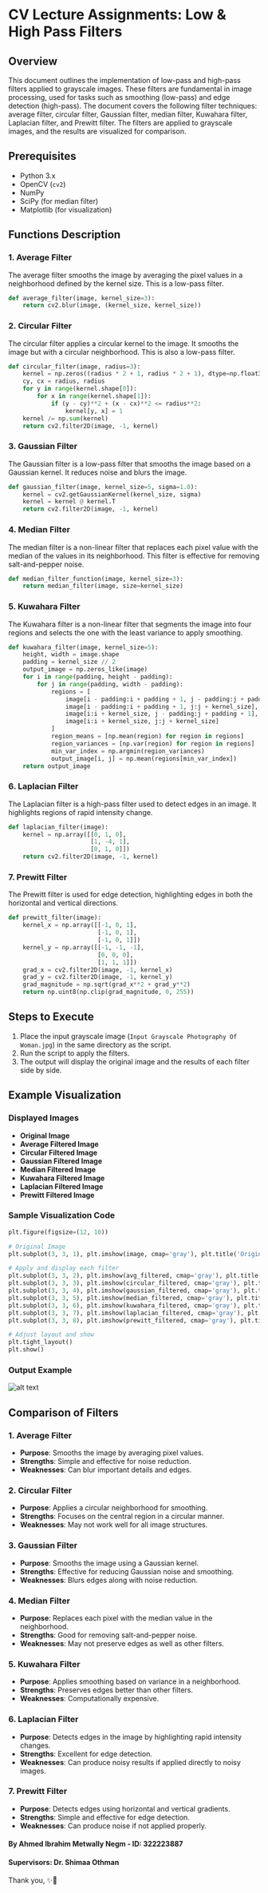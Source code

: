 # CV Lecture Assignments: Low & High Pass Filters

## Overview

This document outlines the implementation of low-pass and high-pass filters applied to grayscale images. These filters are fundamental in image processing, used for tasks such as smoothing (low-pass) and edge detection (high-pass). The document covers the following filter techniques: average filter, circular filter, Gaussian filter, median filter, Kuwahara filter, Laplacian filter, and Prewitt filter. The filters are applied to grayscale images, and the results are visualized for comparison.

## Prerequisites

- Python 3.x
- OpenCV (`cv2`)
- NumPy
- SciPy (for median filter)
- Matplotlib (for visualization)

## Functions Description

### 1. Average Filter

The average filter smooths the image by averaging the pixel values in a neighborhood defined by the kernel size. This is a low-pass filter.

```python
def average_filter(image, kernel_size=3):
    return cv2.blur(image, (kernel_size, kernel_size))
```

### 2. Circular Filter

The circular filter applies a circular kernel to the image. It smooths the image but with a circular neighborhood. This is also a low-pass filter.

```python
def circular_filter(image, radius=3):
    kernel = np.zeros((radius * 2 + 1, radius * 2 + 1), dtype=np.float32)
    cy, cx = radius, radius
    for y in range(kernel.shape[0]):
        for x in range(kernel.shape[1]):
            if (y - cy)**2 + (x - cx)**2 <= radius**2:
                kernel[y, x] = 1
    kernel /= np.sum(kernel)
    return cv2.filter2D(image, -1, kernel)
```

### 3. Gaussian Filter

The Gaussian filter is a low-pass filter that smooths the image based on a Gaussian kernel. It reduces noise and blurs the image.

```python
def gaussian_filter(image, kernel_size=5, sigma=1.0):
    kernel = cv2.getGaussianKernel(kernel_size, sigma)
    kernel = kernel @ kernel.T
    return cv2.filter2D(image, -1, kernel)
```

### 4. Median Filter

The median filter is a non-linear filter that replaces each pixel value with the median of the values in its neighborhood. This filter is effective for removing salt-and-pepper noise.

```python
def median_filter_function(image, kernel_size=3):
    return median_filter(image, size=kernel_size)
```

### 5. Kuwahara Filter

The Kuwahara filter is a non-linear filter that segments the image into four regions and selects the one with the least variance to apply smoothing.

```python
def kuwahara_filter(image, kernel_size=5):
    height, width = image.shape
    padding = kernel_size // 2
    output_image = np.zeros_like(image)
    for i in range(padding, height - padding):
        for j in range(padding, width - padding):
            regions = [
                image[i - padding:i + padding + 1, j - padding:j + padding + 1],
                image[i - padding:i + padding + 1, j:j + kernel_size],
                image[i:i + kernel_size, j - padding:j + padding + 1],
                image[i:i + kernel_size, j:j + kernel_size]
            ]
            region_means = [np.mean(region) for region in regions]
            region_variances = [np.var(region) for region in regions]
            min_var_index = np.argmin(region_variances)
            output_image[i, j] = np.mean(regions[min_var_index])
    return output_image
```

### 6. Laplacian Filter

The Laplacian filter is a high-pass filter used to detect edges in an image. It highlights regions of rapid intensity change.

```python
def laplacian_filter(image):
    kernel = np.array([[0, 1, 0],
                       [1, -4, 1],
                       [0, 1, 0]])
    return cv2.filter2D(image, -1, kernel)
```

### 7. Prewitt Filter

The Prewitt filter is used for edge detection, highlighting edges in both the horizontal and vertical directions.

```python
def prewitt_filter(image):
    kernel_x = np.array([[-1, 0, 1],
                         [-1, 0, 1],
                         [-1, 0, 1]])
    kernel_y = np.array([[-1, -1, -1],
                         [0, 0, 0],
                         [1, 1, 1]])
    grad_x = cv2.filter2D(image, -1, kernel_x)
    grad_y = cv2.filter2D(image, -1, kernel_y)
    grad_magnitude = np.sqrt(grad_x**2 + grad_y**2)
    return np.uint8(np.clip(grad_magnitude, 0, 255))
```

## Steps to Execute

1. Place the input grayscale image (`Input Grayscale Photography Of Woman.jpg`) in the same directory as the script.
2. Run the script to apply the filters.
3. The output will display the original image and the results of each filter side by side.

## Example Visualization

### Displayed Images

- **Original Image**
- **Average Filtered Image**
- **Circular Filtered Image**
- **Gaussian Filtered Image**
- **Median Filtered Image**
- **Kuwahara Filtered Image**
- **Laplacian Filtered Image**
- **Prewitt Filtered Image**

### Sample Visualization Code

```python
plt.figure(figsize=(12, 10))

# Original Image
plt.subplot(3, 3, 1), plt.imshow(image, cmap='gray'), plt.title('Original Image')

# Apply and display each filter
plt.subplot(3, 3, 2), plt.imshow(avg_filtered, cmap='gray'), plt.title('Average Filter')
plt.subplot(3, 3, 3), plt.imshow(circular_filtered, cmap='gray'), plt.title('Circular Filter')
plt.subplot(3, 3, 4), plt.imshow(gaussian_filtered, cmap='gray'), plt.title('Gaussian Filter')
plt.subplot(3, 3, 5), plt.imshow(median_filtered, cmap='gray'), plt.title('Median Filter')
plt.subplot(3, 3, 6), plt.imshow(kuwahara_filtered, cmap='gray'), plt.title('Kuwahara Filter')
plt.subplot(3, 3, 7), plt.imshow(laplacian_filtered, cmap='gray'), plt.title('Laplacian Filter')
plt.subplot(3, 3, 8), plt.imshow(prewitt_filtered, cmap='gray'), plt.title('Prewitt Filter')

# Adjust layout and show
plt.tight_layout()
plt.show()
```

### Output Example
![alt text](Filters.png)

## Comparison of Filters

### 1. Average Filter
- **Purpose**: Smooths the image by averaging pixel values.
- **Strengths**: Simple and effective for noise reduction.
- **Weaknesses**: Can blur important details and edges.

### 2. Circular Filter
- **Purpose**: Applies a circular neighborhood for smoothing.
- **Strengths**: Focuses on the central region in a circular manner.
- **Weaknesses**: May not work well for all image structures.

### 3. Gaussian Filter
- **Purpose**: Smooths the image using a Gaussian kernel.
- **Strengths**: Effective for reducing Gaussian noise and smoothing.
- **Weaknesses**: Blurs edges along with noise reduction.

### 4. Median Filter
- **Purpose**: Replaces each pixel with the median value in the neighborhood.
- **Strengths**: Good for removing salt-and-pepper noise.
- **Weaknesses**: May not preserve edges as well as other filters.

### 5. Kuwahara Filter
- **Purpose**: Applies smoothing based on variance in a neighborhood.
- **Strengths**: Preserves edges better than other filters.
- **Weaknesses**: Computationally expensive.

### 6. Laplacian Filter
- **Purpose**: Detects edges in the image by highlighting rapid intensity changes.
- **Strengths**: Excellent for edge detection.
- **Weaknesses**: Can produce noisy results if applied directly to noisy images.

### 7. Prewitt Filter
- **Purpose**: Detects edges using horizontal and vertical gradients.
- **Strengths**: Simple and effective for edge detection.
- **Weaknesses**: Can produce noise if not applied properly.

#### By Ahmed Ibrahim Metwally Negm - ID: 322223887
#### Supervisors: Dr. Shimaa Othman  
Thank you, ✨🤎
